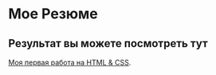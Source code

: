 # Мое Резюме

## Результат вы можете посмотреть тут

[Моя первая работа на HTML & CSS](https://ibakaloff21.github.io/resume2.0-2025/).
